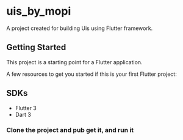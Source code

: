 # uis_by_mopi

A project created for building Uis using Flutter framework.

## Getting Started

This project is a starting point for a Flutter application.

A few resources to get you started if this is your first Flutter project:

## SDKs
- Flutter 3
- Dart 3 

### Clone the project and pub get it, and run it 
